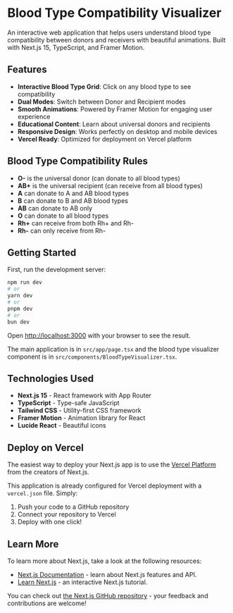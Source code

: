 # Blood Type Compatibility Visualizer

An interactive web application that helps users understand blood type compatibility between donors and receivers with beautiful animations. Built with Next.js 15, TypeScript, and Framer Motion.

## Features

- **Interactive Blood Type Grid**: Click on any blood type to see compatibility
- **Dual Modes**: Switch between Donor and Recipient modes
- **Smooth Animations**: Powered by Framer Motion for engaging user experience
- **Educational Content**: Learn about universal donors and recipients
- **Responsive Design**: Works perfectly on desktop and mobile devices
- **Vercel Ready**: Optimized for deployment on Vercel platform

## Blood Type Compatibility Rules

- **O-** is the universal donor (can donate to all blood types)
- **AB+** is the universal recipient (can receive from all blood types)
- **A** can donate to A and AB blood types
- **B** can donate to B and AB blood types
- **AB** can donate to AB only
- **O** can donate to all blood types
- **Rh+** can receive from both Rh+ and Rh-
- **Rh-** can only receive from Rh-

## Getting Started

First, run the development server:

```bash
npm run dev
# or
yarn dev
# or
pnpm dev
# or
bun dev
```

Open [http://localhost:3000](http://localhost:3000) with your browser to see the result.

The main application is in `src/app/page.tsx` and the blood type visualizer component is in `src/components/BloodTypeVisualizer.tsx`.

## Technologies Used

- **Next.js 15** - React framework with App Router
- **TypeScript** - Type-safe JavaScript
- **Tailwind CSS** - Utility-first CSS framework
- **Framer Motion** - Animation library for React
- **Lucide React** - Beautiful icons

## Deploy on Vercel

The easiest way to deploy your Next.js app is to use the [Vercel Platform](https://vercel.com/new?utm_medium=default-template&filter=next.js&utm_source=create-next-app&utm_campaign=create-next-app-readme) from the creators of Next.js.

This application is already configured for Vercel deployment with a `vercel.json` file. Simply:

1. Push your code to a GitHub repository
2. Connect your repository to Vercel
3. Deploy with one click!

## Learn More

To learn more about Next.js, take a look at the following resources:

- [Next.js Documentation](https://nextjs.org/docs) - learn about Next.js features and API.
- [Learn Next.js](https://nextjs.org/learn) - an interactive Next.js tutorial.

You can check out [the Next.js GitHub repository](https://github.com/vercel/next.js) - your feedback and contributions are welcome!
